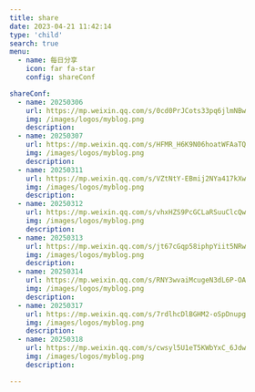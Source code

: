 ```yaml
---
title: share
date: 2023-04-21 11:42:14
type: 'child'
search: true
menu:
  - name: 每日分享
    icon: far fa-star
    config: shareConf

shareConf:
  - name: 20250306
    url: https://mp.weixin.qq.com/s/0cd0PrJCots33pq6jlmNBw
    img: /images/logos/myblog.png
    description: 
  - name: 20250307
    url: https://mp.weixin.qq.com/s/HFMR_H6K9N06hoatWFAaTQ
    img: /images/logos/myblog.png
    description: 
  - name: 20250311
    url: https://mp.weixin.qq.com/s/VZtNtY-EBmij2NYa417kXw
    img: /images/logos/myblog.png
    description: 
  - name: 20250312
    url: https://mp.weixin.qq.com/s/vhxHZS9PcGCLaRSuuClcQw
    img: /images/logos/myblog.png
    description: 
  - name: 20250313
    url: https://mp.weixin.qq.com/s/jt67cGqp58iphpYiit5NRw
    img: /images/logos/myblog.png
    description: 
  - name: 20250314
    url: https://mp.weixin.qq.com/s/RNY3wvaiMcugeN3dL6P-OA
    img: /images/logos/myblog.png
    description: 
  - name: 20250317
    url: https://mp.weixin.qq.com/s/7rdlhcDlBGHM2-oSpDnupg
    img: /images/logos/myblog.png
    description:     
  - name: 20250318
    url: https://mp.weixin.qq.com/s/cwsyl5U1eT5KWbYxC_6Jdw
    img: /images/logos/myblog.png
    description:      

---
```






